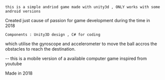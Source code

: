 ```
this is a simple andriod game made with unity3d , ONLY works with some android versions
```

Created just cause of passion for game development during the time in 2018
```
Components : Unity3D design , C# for coding
```

which utilise the gyroscope and accelerometer to move the ball accros the obstacles to reach the destination. 

-- this is a mobile version of a available computer game inspired from youtube

Made in 2018